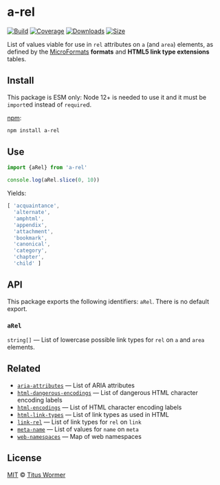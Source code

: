 # a-rel

[![Build][build-badge]][build]
[![Coverage][coverage-badge]][coverage]
[![Downloads][downloads-badge]][downloads]
[![Size][size-badge]][size]

List of values viable for use in `rel` attributes on `a` (and `area`) elements,
as defined by the [MicroFormats][extensions] **formats** and **HTML5 link type
extensions** tables.

## Install

This package is ESM only: Node 12+ is needed to use it and it must be `import`ed
instead of `require`d.

[npm][]:

```sh
npm install a-rel
```

## Use

```js
import {aRel} from 'a-rel'

console.log(aRel.slice(0, 10))
```

Yields:

```js
[ 'acquaintance',
  'alternate',
  'amphtml',
  'appendix',
  'attachment',
  'bookmark',
  'canonical',
  'category',
  'chapter',
  'child' ]
```

## API

This package exports the following identifiers: `aRel`.
There is no default export.

### `aRel`

`string[]` — List of lowercase possible link types for `rel` on `a` and `area`
elements.

## Related

*   [`aria-attributes`](https://github.com/wooorm/aria-attributes)
    — List of ARIA attributes
*   [`html-dangerous-encodings`](https://github.com/wooorm/html-dangerous-encodings)
    — List of dangerous HTML character encoding labels
*   [`html-encodings`](https://github.com/wooorm/html-encodings)
    — List of HTML character encoding labels
*   [`html-link-types`](https://github.com/wooorm/html-link-types)
    — List of link types as used in HTML
*   [`link-rel`](https://github.com/wooorm/link-rel)
    — List of link types for `rel` on `link`
*   [`meta-name`](https://github.com/wooorm/meta-name)
    — List of values for `name` on `meta`
*   [`web-namespaces`](https://github.com/wooorm/web-namespaces)
    — Map of web namespaces

## License

[MIT][license] © [Titus Wormer][author]

<!-- Definitions -->

[build-badge]: https://github.com/wooorm/a-rel/workflows/main/badge.svg

[build]: https://github.com/wooorm/a-rel/actions

[coverage-badge]: https://img.shields.io/codecov/c/github/wooorm/a-rel.svg

[coverage]: https://codecov.io/github/wooorm/a-rel

[downloads-badge]: https://img.shields.io/npm/dm/a-rel.svg

[downloads]: https://www.npmjs.com/package/a-rel

[size-badge]: https://img.shields.io/bundlephobia/minzip/a-rel.svg

[size]: https://bundlephobia.com/result?p=a-rel

[npm]: https://docs.npmjs.com/cli/install

[license]: license

[author]: https://wooorm.com

[extensions]: http://microformats.org/wiki/existing-rel-values
